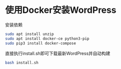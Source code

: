 # 使用Docker安装WordPress

安装依赖
```bash
sudo apt install unzip 
sudo apt install docker-ce python3-pip
sudo pip3 install docker-compose
```

直接执行install.sh即可下载最新WordPress并自动构建
```bash
bash install.sh
```
